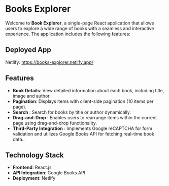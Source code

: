 
# Books Explorer
Welcome to **Book Explorer**, a single-page React application that allows users to explore a wide range of books with a seamless and interactive experience. The application includes the following features:


## Deployed App
Netlify: https://books-explorer.netlify.app/

## Features
- **Book Details**: View detailed information about each book, including title, image and author.
- **Pagination**: Displays items with client-side pagination (10 items per page).
- **Search** : Search for books by title or author dynamically.
- **Drag-and-Drop** : Enables users to rearrange items within the current page using drag-and-drop functionality.
- **Third-Party Integration** : Implements Google reCAPTCHA for form validation and utilizes Google Books API for fetching real-time book data..

## Technology Stack
- **Frontend**: React.js
- **API Integration**: Google Books API
- **Deployment**: Netlify

